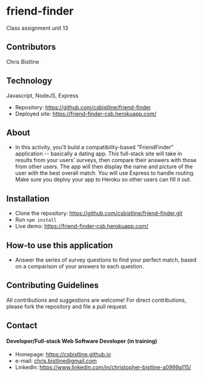 # friend-finder
Class assignment unit 13

## Contributors
Chris Bistline

## Technology
Javascript, NodeJS, Express
* Repository: https://github.com/csbistline/friend-finder
* Deployed site: https://friend-finder-csb.herokuapp.com/

## About
* In this activity, you'll build a compatibility-based "FriendFinder" application -- basically a dating app. This full-stack site will take in results from your users' surveys, then compare their answers with those from other users. The app will then display the name and picture of the user with the best overall match. You will use Express to handle routing. Make sure you deploy your app to Heroku so other users can fill it out.

## Installation
* Clone the repository: https://github.com/csbistline/friend-finder.git
* Run `npm install`
* Live demo: https://friend-finder-csb.herokuapp.com/

## How-to use this application
* Answer the series of survey questions to find your perfect match, based on a comparison of your answers to each question.

## Contributing Guidelines
All contributions and suggestions are welcome!
For direct contributions, please fork the repository and file a pull request. 

## Contact
#### Developer/Full-stack Web Software Developer (in training)
* Homepage: https://csbistline.github.io
* e-mail: chris.bistline@gmail.com
* LinkedIn: https://www.linkedin.com/in/christopher-bistline-a0999a115/